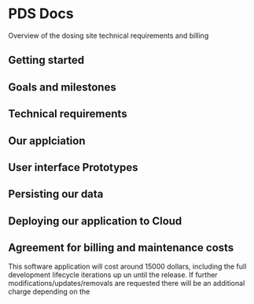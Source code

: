 # PDS Docs
Overview of the dosing site technical requirements and billing

## Getting started
## Goals and milestones
## Technical requirements
## Our applciation
## User interface Prototypes
## Persisting our data
## Deploying our application to Cloud
## Agreement for billing and maintenance costs
This software application will cost around 15000 dollars, including the full development lifecycle iterations up un until the release. If further modifications/updates/removals are requested there will be an additional charge depending on the 

